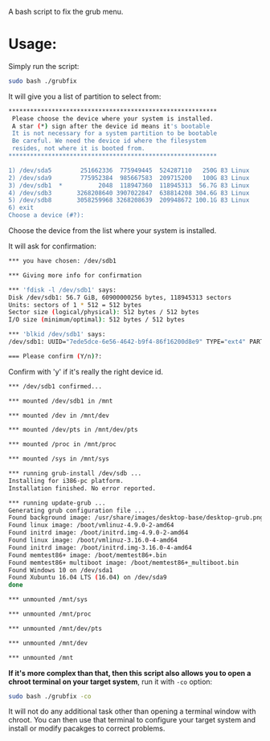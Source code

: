 A bash script to fix the grub menu.

# Usage:

Simply run the script:

```bash
sudo bash ./grubfix
```

It will give you a list of partition to select from:

```bash
**********************************************************
 Please choose the device where your system is installed. 
 A star (*) sign after the device id means it's bootable  
 It is not necessary for a system partition to be bootable
 Be careful. We need the device id where the filesystem  
 resides, not where it is booted from.                    
**********************************************************

1) /dev/sda5        251662336  775949445  524287110   250G 83 Linux
2) /dev/sda9        775952384  985667583  209715200   100G 83 Linux
3) /dev/sdb1  *          2048  118947360  118945313  56.7G 83 Linux
4) /dev/sdb3       3268208640 3907022847  638814208 304.6G 83 Linux
5) /dev/sdb8       3058259968 3268208639  209948672 100.1G 83 Linux
6) exit
Choose a device (#?): 
```

Choose the device from the list where your system is installed.

It will ask for confirmation:

```bash
*** you have chosen: /dev/sdb1

*** Giving more info for confirmation

*** 'fdisk -l /dev/sdb1' says: 
Disk /dev/sdb1: 56.7 GiB, 60900000256 bytes, 118945313 sectors
Units: sectors of 1 * 512 = 512 bytes
Sector size (logical/physical): 512 bytes / 512 bytes
I/O size (minimum/optimal): 512 bytes / 512 bytes

*** 'blkid /dev/sdb1' says: 
/dev/sdb1: UUID="7ede5dce-6e56-4642-b9f4-86f16200d8e9" TYPE="ext4" PARTUUID="8ea4fe84-01"

=== Please confirm (Y/n)?: 
```
Confirm with 'y' if it's really the right device id.

```bash
*** /dev/sdb1 confirmed...

*** mounted /dev/sdb1 in /mnt

*** mounted /dev in /mnt/dev

*** mounted /dev/pts in /mnt/dev/pts

*** mounted /proc in /mnt/proc

*** mounted /sys in /mnt/sys

*** running grub-install /dev/sdb ...
Installing for i386-pc platform.
Installation finished. No error reported.

*** running update-grub ...
Generating grub configuration file ...
Found background image: /usr/share/images/desktop-base/desktop-grub.png
Found linux image: /boot/vmlinuz-4.9.0-2-amd64
Found initrd image: /boot/initrd.img-4.9.0-2-amd64
Found linux image: /boot/vmlinuz-3.16.0-4-amd64
Found initrd image: /boot/initrd.img-3.16.0-4-amd64
Found memtest86+ image: /boot/memtest86+.bin
Found memtest86+ multiboot image: /boot/memtest86+_multiboot.bin
Found Windows 10 on /dev/sda1
Found Xubuntu 16.04 LTS (16.04) on /dev/sda9
done

*** unmounted /mnt/sys

*** unmounted /mnt/proc

*** unmounted /mnt/dev/pts

*** unmounted /mnt/dev

*** unmounted /mnt
```

**If it's more complex than that, then this script also allows you to open a chroot terminal on your target system**, run it with `-co` option:

```bash
sudo bash ./grubfix -co
```

It will not do any additional task other than opening a terminal window with chroot. You can then use that terminal to configure your target system and install or modify pacakges to correct problems.

